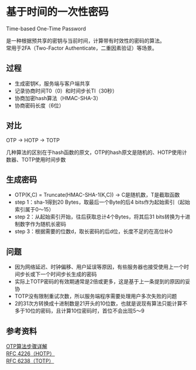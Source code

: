 # 基于时间的一次性密码

Time-based One-Time Password

是一种根据预共享的密钥与当前时间，计算带有时效性的密码的算法。  
常用于2FA（Two-Factor Authenticate，二重因素验证）等场景。

## 过程

- 生成密钥K，服务端与客户端共享
- 记录协商时间T0（0）和时间步长TI（30秒）
- 协商加密hash算法（HMAC-SHA-3）
- 协商密码长度（6位）

## 对比

OTP -> HOTP -> TOTP

几种算法的区别在于hash函数的原文，OTP的hash原文是随机的、HOTP使用计数器、TOTP使用时间步数

## 生成密码

- OTP(K,C) = Truncate(HMAC-SHA-1(K,C)) -> C是随机数，T是截取函数
- step 1：sha-1得到20 Bytes，取最后一个Byte的后4 bits作为起始索引（起始索引属于0～15）
- step 2：从起始索引开始，往后获取总计4个Bytes，将其后31 bits转换为十进制数字作为随机长密码
- step 3：根据需要的位数d，取长密码的后d位，长度不足的在高位补0

## 问题

- 因为网络延迟、时钟偏移、用户延误等原因，有些服务器也接受使用上一个时间步长或下一个时间步长生成的密码
- 实际上TOTP密码的有效期通常是2倍或更多，这是基于上一条提到的原因的妥协
- TOTP没有限制重试次数，所以服务端程序需要处理用户多次失败的问题
- 2的31次方转换成十进制数是21开头的10位数，也就是说现有算法只能计算不多于10位的密码，且计算10位密码时，首位不会出现5～9

## 参考资料

[OTP算法步骤详解](https://notes.mengxin.science/2017/05/30/hotp-totp-algorithm-analysis/)  
[RFC 4226（HOTP）](https://datatracker.ietf.org/doc/html/rfc4226)  
[RFC 6238（TOTP）](https://datatracker.ietf.org/doc/html/rfc6238)
